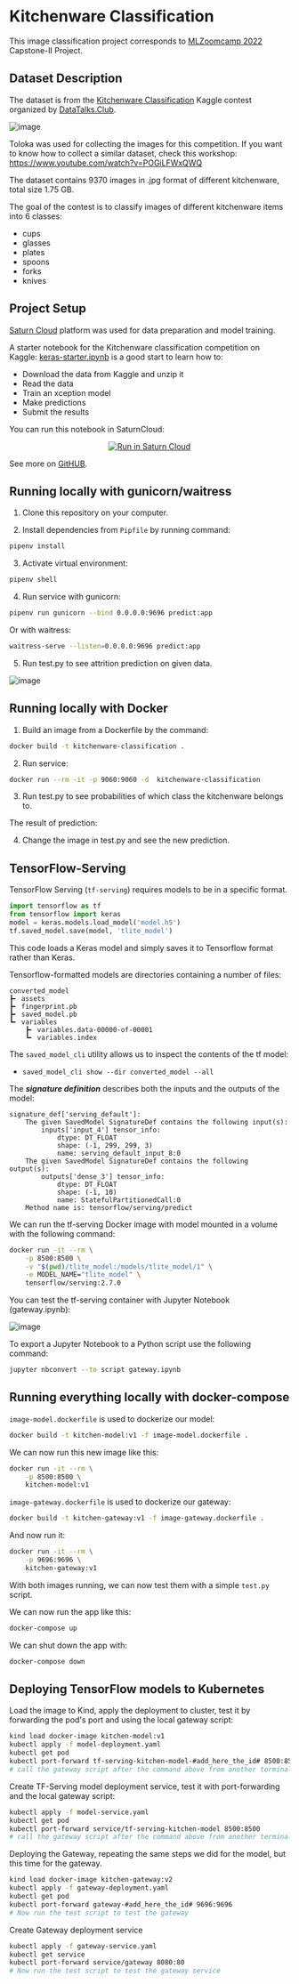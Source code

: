 # Kitchenware Classification
This image classification project corresponds to [MLZoomcamp 2022](http://mlzoomcamp.com/) Capstone-II Project.


## Dataset Description

The dataset is from the [Kitchenware Classification](https://www.kaggle.com/competitions/kitchenware-classification/) Kaggle contest organized by [DataTalks.Club](https://datatalks.club).

![image](https://user-images.githubusercontent.com/91184329/213883475-c97a918f-efc0-437e-83f2-51c2773f7832.png)

Toloka was used for collecting the images for this competition. If you want to know how to collect a similar dataset, check this workshop: https://www.youtube.com/watch?v=POGiLFWxQWQ

The dataset contains 9370 images in .jpg format of different kitchenware, total size 1.75 GB.

The goal of the contest is to classify images of different kitchenware items into 6 classes:
* cups
* glasses
* plates
* spoons
* forks
* knives

## Project Setup

[Saturn Cloud](https://saturncloud.io) platform was used for data preparation and model training. 

A starter notebook for the Kitchenware classification competition on Kaggle: [keras-starter.ipynb](https://github.com/DataTalksClub/kitchenware-competition-starter/blob/main/keras-starter.ipynb) is a good start to learn how to:

* Download the data from Kaggle and unzip it
* Read the data
* Train an xception model
* Make predictions
* Submit the results

You can run this notebook in SaturnCloud:

<p align="center">
    <a href="https://app.community.saturnenterprise.io/dash/resources?recipeUrl=https://raw.githubusercontent.com/DataTalksClub/kitchenware-competition-starter/main/kitchenware-jupyter-recipe.json" target="_blank" rel="noopener">
        <img src="https://saturncloud.io/images/embed/run-in-saturn-cloud.svg" alt="Run in Saturn Cloud"/>
    </a>
</p>

See more on [GitHUB](https://github.com/DataTalksClub/kitchenware-competition-starter).

## Running locally with gunicorn/waitress

1. Clone this repository on your computer.

2. Install dependencies from `Pipfile` by running command:

```sh
pipenv install
```
3. Activate virtual environment:

```sh
pipenv shell
```
4. Run service with gunicorn:

```sh
pipenv run gunicorn --bind 0.0.0.0:9696 predict:app
```
Or with waitress:

```sh
waitress-serve --listen=0.0.0.0:9696 predict:app
```
5. Run test.py to see attrition prediction on given data.

![image](https://user-images.githubusercontent.com/91184329/213935382-b84cb16f-785a-4b6b-9d8f-428df5281f8b.png)


## Running locally with Docker

1. Build an image from a Dockerfile by the command:
```sh
docker build -t kitchenware-classification .
```
2. Run service:
```sh
docker run --rm -it -p 9060:9060 -d  kitchenware-classification
```
3. Run test.py to see probabilities of which class the kitchenware belongs to.

The result of prediction:

4. Change the image in test.py and see the new prediction.

## TensorFlow-Serving

TensorFlow Serving (`tf-serving`) requires models to be in a specific format.

```python
import tensorflow as tf
from tensorflow import keras
model = keras.models.load_model('model.h5')
tf.saved_model.save(model, 'tlite_model')
```

This code loads a Keras model and simply saves it to Tensorflow format rather than Keras.

Tensorflow-formatted models are directories containing a number of files:

```
converted_model
┣╸ assets
┣╸ fingerprint.pb
┣╸ saved_model.pb
┗╸ variables
    ┣╸ variables.data-00000-of-00001
    ┗╸ variables.index
```

The `saved_model_cli` utility allows us to inspect the contents of the tf model:
* `saved_model_cli show --dir converted_model --all`

The ***signature definition*** describes both the inputs and the outputs of the model:

    signature_def['serving_default']:
        The given SavedModel SignatureDef contains the following input(s):
            inputs['input_4'] tensor_info:
                dtype: DT_FLOAT
                shape: (-1, 299, 299, 3)
                name: serving_default_input_8:0
        The given SavedModel SignatureDef contains the following output(s):
            outputs['dense_3'] tensor_info:
                dtype: DT_FLOAT
                shape: (-1, 10)
                name: StatefulPartitionedCall:0
        Method name is: tensorflow/serving/predict

We can run the tf-serving Docker image with model mounted in a volume with the following command:

```sh
docker run -it --rm \
    -p 8500:8500 \
    -v "$(pwd)/tlite_model:/models/tlite_model/1" \
    -e MODEL_NAME="tlite_model" \
    tensorflow/serving:2.7.0
```

You can test the tf-serving container with Jupyter Notebook (gateway.ipynb):

![image](https://user-images.githubusercontent.com/91184329/214132828-46472f09-20d1-4dfc-af4d-fb714eb923a8.png)

To export a Jupyter Notebook to a Python script use the following command:

```sh
jupyter nbconvert --to script gateway.ipynb
```

## Running everything locally with docker-compose

`image-model.dockerfile` is used to dockerize our model: 

```sh
docker build -t kitchen-model:v1 -f image-model.dockerfile .
```
We can now run this new image like this:

```sh
docker run -it --rm \
    -p 8500:8500 \
    kitchen-model:v1
```

`image-gateway.dockerfile` is used to dockerize our gateway:

```sh
docker build -t kitchen-gateway:v1 -f image-gateway.dockerfile .
```

And now run it:

```sh
docker run -it --rm \
    -p 9696:9696 \
    kitchen-gateway:v1
```
With both images running, we can now test them with a simple `test.py` script.

We can now run the app like this:

```sh
docker-compose up
```

We can shut down the app with:

```sh
docker-compose down
```

## Deploying TensorFlow models to Kubernetes

Load the image to Kind, apply the deployment to cluster, test it by forwarding the pod's port and using the local gateway script:

```sh
kind load docker-image kitchen-model:v1
kubectl apply -f model-deployment.yaml
kubectl get pod
kubectl port-forward tf-serving-kitchen-model-#add_here_the_id# 8500:8500
# call the gateway script after the command above from another terminal
```

Create TF-Serving model deployment service, test it with port-forwarding and the local gateway script:

```sh
kubectl apply -f model-service.yaml
kubectl get pod
kubectl port-forward service/tf-serving-kitchen-model 8500:8500
# call the gateway script after the command above from another terminal
```

Deploying the Gateway, repeating the same steps we did for the model, but this time for the gateway.

```sh
kind load docker-image kitchen-gateway:v2
kubectl apply -f gateway-deployment.yaml
kubectl get pod
kubectl port-forward gateway-#add_here_the_id# 9696:9696
# Now run the test script to test the gateway
```

Create Gateway deployment service

```sh
kubectl apply -f gateway-service.yaml
kubectl get service
kubectl port-forward service/gateway 8080:80
# Now run the test script to test the gateway service
```
